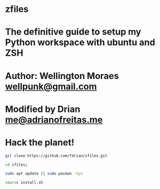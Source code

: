 # zfiles
# The definitive guide to setup my Python workspace with ubuntu and ZSH
# Author: Wellington Moraes <wellpunk@gmail.com>
# Modified by Drian <me@adrianofreitas.me>
# Hack the planet!

```bash
git clone https://github.com/fdrian/zfiles.git
```

```bash
cd zfiles; 
```

```bash
sudo apt update || sudo pacman -Syu
```

```bash
source install.sh
```